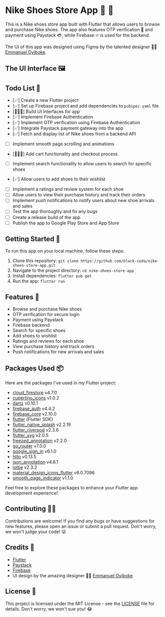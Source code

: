 # Nike Shoes Store App 🏬 👟

This is a Nike shoes store app built with Flutter that allows users to browse and purchase Nike shoes. The app also features OTP verification 🔐 and payment using Paystack 💳, while Firebase 🔥 is used for the backend.

The UI of this app was designed using Figma by the talented designer 👨‍🎨 [Emmanuel Oyiboke](https://www.figma.com/@rays_da_dev).

## The UI Interface 🖼️



## Todo List 📝

- [✅] Create a new Flutter project
- [✅] Set up Firebase project and add dependencies to `pubspec.yaml` file
- [👨🏿‍💻] Build UI interfaces for app
- [✅] Implement Firebase Authentication
- [✅] Implement OTP verification using Firebase Authentication
- [✅] Integrate Paystack payment gateway into the app
- [✅] Fetch and display list of Nike shoes from a backend API
- [ ] Implement smooth page scrolling and animations
- [👨🏿‍💻] Add cart functionality and checkout process
- [ ] Implement search functionality to allow users to search for specific shoes
- [✅] Allow users to add shoes to their wishlist
- [ ] Implement a ratings and review system for each shoe
- [ ] Allow users to view their purchase history and track their orders
- [ ] Implement push notifications to notify users about new shoe arrivals and sales
- [ ] Test the app thoroughly and fix any bugs
- [ ] Create a release build of the app
- [ ] Publish the app to Google Play Store and App Store

## Getting Started 🚀

To run this app on your local machine, follow these steps:

1. Clone this repository: `git clone https://github.com/black-coda/nike-shoes-store-app.git`
2. Navigate to the project directory: `cd nike-shoes-store-app`
3. Install dependencies: `flutter pub get`
4. Run the app: `flutter run`

## Features 🌟

- Browse and purchase Nike shoes
- OTP verification for secure login
- Payment using Paystack
- Firebase backend
- Search for specific shoes
- Add shoes to wishlist
- Ratings and reviews for each shoe
- View purchase history and track orders
- Push notifications for new arrivals and sales

## Packages Used 📦

Here are the packages I've used in my Flutter project:

- [cloud_firestore](https://pub.dev/packages/cloud_firestore) v4.7.0
- [cupertino_icons](https://pub.dev/packages/cupertino_icons) v1.0.2
- [dartz](https://pub.dev/packages/dartz) v0.10.1
- [firebase_auth](https://pub.dev/packages/firebase_auth) v4.4.2
- [firebase_core](https://pub.dev/packages/firebase_core) v2.10.0
- [flutter](https://flutter.dev) (Flutter SDK)
- [flutter_native_splash](https://pub.dev/packages/flutter_native_splash) v2.2.19
- [flutter_riverpod](https://pub.dev/packages/flutter_riverpod) v2.3.6
- [flutter_svg](https://pub.dev/packages/flutter_svg) v2.0.5
- [freezed_annotation](https://pub.dev/packages/freezed_annotation) v2.2.0
- [go_router](https://pub.dev/packages/go_router) v7.0.0
- [google_sign_in](https://pub.dev/packages/google_sign_in) v6.1.0
- [http](https://pub.dev/packages/http) v0.13.5
- [json_annotation](https://pub.dev/packages/json_annotation) v4.8.1
- [lottie](https://pub.dev/packages/lottie) v2.3.2
- [material_design_icons_flutter](https://pub.dev/packages/material_design_icons_flutter) v6.0.7096
- [smooth_page_indicator](https://pub.dev/packages/smooth_page_indicator) v1.1.0

Feel free to explore these packages to enhance your Flutter app development experience!


## Contributing 👨‍💻

Contributions are welcome! If you find any bugs or have suggestions for new features, please open an issue or submit a pull request. Don't worry, we won't judge your code! 😜

## Credits 👏

- [Flutter](https://flutter.dev/)
- [Paystack](https://paystack.com/)
- [Firebase](https://firebase.google.com/)
- UI design by the amazing designer 👨‍🎨 [Emmanuel Oyiboke](https://www.figma.com/@rays_da_dev)

## License 📝

This project is licensed under the MIT License - see the [LICENSE](LICENSE) file for details. Don't worry, we won't sue you! 😂
